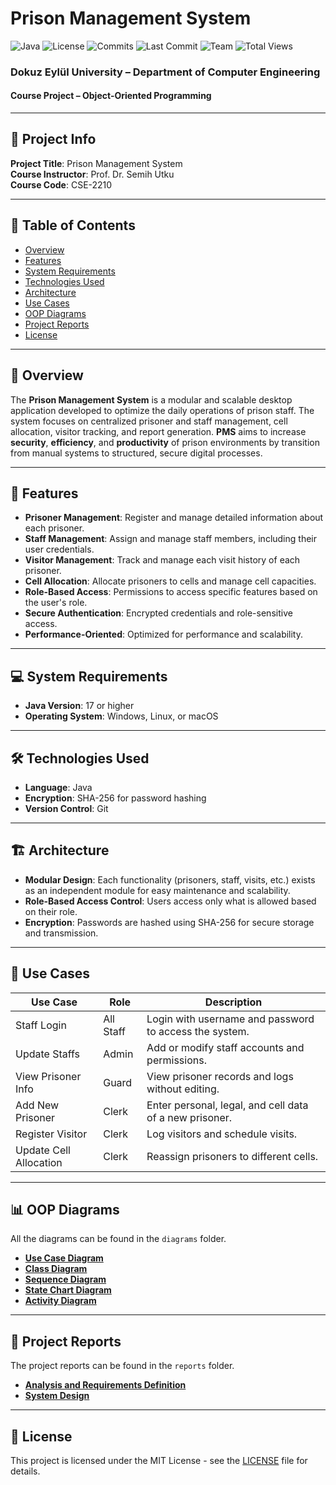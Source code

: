 # Prison Management System

![Java](https://img.shields.io/badge/language-Java-blue?logo=java)
![License](https://img.shields.io/github/license/Dertanzer123/containment-mark)
![Commits](https://img.shields.io/github/commit-activity/t/Dertanzer123/containment-mark)
![Last Commit](https://img.shields.io/github/last-commit/Dertanzer123/containment-mark)
![Team](https://img.shields.io/badge/team-Dertanzer123%20%7C%20TcePrepK%20%7C%20Alaatftin-yellow)
![Total Views](https://visitor-badge.laobi.icu/badge?page_id=Dertanzer123.containment-mark&)

### Dokuz Eylül University – Department of Computer Engineering

#### Course Project – Object-Oriented Programming

---

## 📝 Project Info

**Project Title**: Prison Management System  
**Course Instructor**: Prof. Dr. Semih Utku  
**Course Code**: CSE-2210

---

## 🧭 Table of Contents

- [Overview](#-overview)
- [Features](#-features)
- [System Requirements](#-system-requirements)
- [Technologies Used](#-technologies-used)
- [Architecture](#-architecture)
- [Use Cases](#-use-cases)
- [OOP Diagrams](#-oop-diagrams)
- [Project Reports](#-project-reports)
- [License](#-license)

---

## 📖 Overview

The **Prison Management System** is a modular and scalable desktop application developed to optimize the daily
operations of prison staff.
The system focuses on centralized prisoner and staff management, cell allocation, visitor tracking, and report
generation.
**PMS** aims to increase **security**, **efficiency**, and **productivity** of prison environments by transition from
manual systems to structured, secure digital processes.

---

## 🔧 Features

- **Prisoner Management**: Register and manage detailed information about each prisoner.
- **Staff Management**: Assign and manage staff members, including their user credentials.
- **Visitor Management**: Track and manage each visit history of each prisoner.
- **Cell Allocation**: Allocate prisoners to cells and manage cell capacities.
- **Role-Based Access**: Permissions to access specific features based on the user's role.
- **Secure Authentication**: Encrypted credentials and role-sensitive access.
- **Performance-Oriented**: Optimized for performance and scalability.

---

## 💻 System Requirements

- **Java Version**: 17 or higher
- **Operating System**: Windows, Linux, or macOS

---

## 🛠 Technologies Used

- **Language**: Java
- **Encryption**: SHA-256 for password hashing
- **Version Control**: Git

---

## 🏗 Architecture

- **Modular Design**: Each functionality (prisoners, staff, visits, etc.) exists as an independent module for easy
  maintenance and scalability.
- **Role-Based Access Control**: Users access only what is allowed based on their role.
- **Encryption**: Passwords are hashed using SHA-256 for secure storage and transmission.

---

## 📝 Use Cases

| Use Case               | Role      | Description                                             |
|------------------------|-----------|---------------------------------------------------------|
| Staff Login            | All Staff | Login with username and password to access the system.  |
| Update Staffs          | Admin     | Add or modify staff accounts and permissions.           |
| View Prisoner Info     | Guard     | View prisoner records and logs without editing.         |
| Add New Prisoner       | Clerk     | Enter personal, legal, and cell data of a new prisoner. |
| Register Visitor       | Clerk     | Log visitors and schedule visits.                       |
| Update Cell Allocation | Clerk     | Reassign prisoners to different cells.                  |

---

## 📊 OOP Diagrams

All the diagrams can be found in the `diagrams` folder.

- [**Use Case Diagram**](./diagrams/Use%20Case%20Diagram.png)
- [**Class Diagram**](./diagrams/Class%20Diagram.png)
- [**Sequence Diagram**](./diagrams/Sequence%20Diagram.png)
- [**State Chart Diagram**](./diagrams/State%20Chart%20Diagram.png)
- [**Activity Diagram**](./diagrams/Activity%20Diagram.png)

---

## 📄 Project Reports

The project reports can be found in the `reports` folder.

- [**Analysis and Requirements Definition**](./reports/Analysis%20and%20Requirements%20Definition.pdf)
- [**System Design**](./reports/System%20Design.pdf)

---

## 📜 License

This project is licensed under the MIT License - see
the [LICENSE](https://github.com/Dertanzer123/OOP-Project/blob/main/LICENSE) file for details.